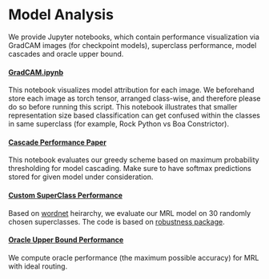 # Model Analysis
We provide Jupyter notebooks, which contain performance visualization via GradCAM images (for checkpoint models), superclass performance, model cascades and oracle upper bound.  

#### [GradCAM.ipynb](GradCAM.ipynb)
This notebook visualizes model attribution for each image. We beforehand store each image as torch tensor, arranged class-wise, and therefore please do so before running this script. This notebook illustrates that smaller representation size based classification can get confused within the classes in same superclass (for example, Rock Python vs Boa Constrictor).

#### [Cascade Performance Paper](<./Cascade_Performance_Paper.ipynb>)
This notebook evaluates our greedy scheme based on maximum probability thresholding for model cascading. Make sure to have softmax predictions stored for given model under consideration. 

#### [Custom SuperClass Performance](<./Custom_SuperClass_Performance.ipynb>)
Based on [wordnet](https://www.nltk.org/howto/wordnet.html) heirarchy, we evaluate our MRL model on 30 randomly chosen superclasses. The code is based on [robustness package](https://github.com/MadryLab/robustness). 	  

#### [Oracle Upper Bound Performance](<./Oracle_Upper_Bound_Performance.ipynb>)
We compute oracle performance (the maximum possible accuracy) for MRL with ideal routing. 

